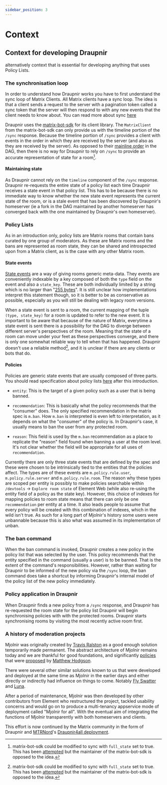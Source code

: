 ```yaml
---
sidebar_position: 3
---
```


# Context

## Context for developing Draupnir

alternatively context that is essential for developing
anything that uses Policy Lists.

### The synchronisation loop

In order to understand how Draupnir works you have to first understand
the sync loop of Matrix Clients. All Matrix clients have a sync loop.
The idea is that a client sends a request to the server with a
pagination token called a sync token that the server will then
respond to with any new events that the client needs to know about.
You can read more about sync [here](https://spec.matrix.org/v1.9/client-server-api/#get_matrixclientv3sync)

Draupnir uses the
[matrix-bot-sdk](https://github.com/turt2live/matrix-bot-sdk)
for its client library. The `MatrixClient` from the matrix-bot-sdk can
only provide us with the timeline portion of the `/sync` response.
Because the timeline portion of `/sync` provides a client with events
in the order in which they are received by the server (and also
as they are received by the server). As opposed to their
[mainline order](https://spec.matrix.org/v1.6/rooms/v2/#definitions)
in the DAG, then there is no way for Draupnir to rely on `/sync` to
provide an accurate representation of state for a room[^full-state].

#### Maintaining state

As Draupnir cannot rely on the `timeline` component of the `/sync`
response. Draupnir re-requests the entire state of a policy list each
time Draupnir receives a state event in that policy list.
This has to be because there is no immediate way to know whether the
new state event represents the current state of the room, or is a
stale event that has been discovered by Draupnir's homeserver
(ie a fork in the DAG maintained by another homeserver has converged
back with the one maintained by Draupnir's own homeserver).

### Policy Lists

As in an introduction only, policy lists are Matrix rooms that contain
bans curated by one group of moderators. As these are Matrix rooms
and the bans are represented as room state, they can be shared and
introspected upon from a Matrix client, as is the case with any other
Matrix room.

#### State events

[State events](https://spec.matrix.org/latest/client-server-api/#types-of-room-events)
are a way of giving rooms generic meta-data.
They events are conveniently indexable by a key composed of both the
`type` field on the event and also a `state_key`.
These are both individually limited by a string which is no larger
than "[255 bytes](https://spec.matrix.org/latest/client-server-api/#size-limits)".
It is still unclear how implementations interpret this statement
though, so it is better to be as conservative as possible, especially
as you will still be dealing with legacy room versions.

When a state event is sent to a room, the current mapping of the tuple
`(type, state_key)` for a room is updated to refer to the new event.
It is important to be aware that because of the nature of Matrix,
everytime a state event is sent there is a possibility
for the DAG to diverge between different server's perspectives of
the room. Meaning that the state of a room can move under your feet
as these perspectives converge,
and there is only one somewhat reliable way to tell when that has
happened. Draupnir doesn't use a reliable method[^full-state],
and it is unclear if there are any clients or bots that do.

#### Policies

Policies are generic state events that are usually composed of three
parts. You should read specification about policy lists
[here](https://spec.matrix.org/latest/client-server-api/#moderation-policy-lists)
after this introduction.

- `entity`: This is the target of a given policy such as a user that
  is being banned.

- `recommendation`: This is basically what the policy recommends that
  the "consumer" does. The only specified recommendation in the matrix
  spec is `m.ban`. How `m.ban` is interpreted is even left to
  interpretation, as it depends on what the "consumer" of the policy is.
  In Draupnir's case, it usually means to ban the user from any
  protected room.

- `reason`: This field is used by the `m.ban` recommendation as a
  place to replicate the "reason" field found when banning a user
  at the room level. It's not clear whether the field will be
  appropriate for all uses of `recommendation`.

Currently there are only three state events that are defined by the
spec and these were chosen to be intrinsically tied to the entities
that the policies affect. The types are of these events are
`m.policy.rule.user`, `m.policy.rule.server` and `m.policy.rule.room`.
The reason why these types are scoped per entity is possibly to make
policies searchable within `/devtools` -> `Explore room state`
of Element Web (while also re-using the entity field of a policy as
the state key).
However, this choice of indexes for mapping policies to room state
means that there can only be one `recommendation` per entity at a
time. It also leads people to assume that every policy will be created
with this combination of indexes, which in the wild isn't true.
As such for a long part of Mjolnir's history some users were
unbannable because this is also what was assumed in its implementation
of unban.

### The ban command

When the ban command is invoked, Draupnir creates a new policy in
the policy list that was selected by the user. This policy recommends
that the entity specified in the command (usually a user) is to be
banned. That is the extent of the command's responsibilities.
However, rather than waiting for Draupnir to be informed of the new
policy via the `/sync` loop, the ban command does take a shortcut
by informing Draupnir's internal model of the policy list of the new
policy immediately.

### Policy application in Draupnir

When Draupnir finds a new policy from a `/sync` response, and Draupnir
has re-requested the room state for the policy list Draupnir will
begin synchronising policies with with the protected rooms.
Draupnir starts synchronising rooms by visiting the most recently
active room first.

### A history of moderation projects

Mjolnir was originally created by
[Travis Ralston](https://github.com/turt2live) as a good enough
solution temporarily made permanent.
The abstract architecture of Mjolnir remains today and we are
thankful for good foundations, and significantly
[policies](https://spec.matrix.org/latest/client-server-api/#moderation-policy-lists)
that were
[proposed](https://github.com/matrix-org/matrix-spec-proposals/pull/2313)
by [Matthew Hodgson](https://github.com/ara4n).

There were several other similar solutions known to us that were
developed and deployed at the same time as Mjolnir in the earlier days
and either directly or indirectly had influence on things to come.
Notably [Fly Swatter](https://github.com/serra-allgood/matrix-fly-swatter)
and [Luna](https://gitlab.com/Gnuxie/luna).

After a period of maintenance, Mjolnir was then developed by other
contributors from Element who restructured the project, tackled
usability concerns and would go on to produce a multi-tenancy
appservice mode of deployment called "Mjolnir for all".
With the eventual aim of integrating the functions of Mjolnir
transparently with both homeservers and clients.

This effort is now continued by the Matrix community in the form
of Draupnir and [MTRNord](https://github.com/MTRNord)'s
[Draupnir4all deployment](https://docs.draupnir.midnightthoughts.space/).

[^full-state]:
    matrix-bot-sdk could be modified to sync with
    `full_state` set to true. This has been
    [attempted](https://github.com/turt2live/matrix-bot-sdk/pull/215)
    but the maintainer of the matrix-bot-sdk is opposed to the idea.
